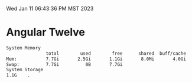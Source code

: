 Wed Jan 11 06:43:36 PM MST 2023

# Angular Twelve

```bash
System Memory
               total        used        free      shared  buff/cache   available
Mem:           7.7Gi       2.5Gi       1.1Gi       8.0Mi       4.0Gi       4.9Gi
Swap:          7.7Gi          0B       7.7Gi
System Storage
1.1G	.
